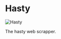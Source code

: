 # Hasty
![Hasty](https://github.com/DrMixxer/Hasty/assets/89403966/097ab816-c258-46f3-9175-e242f164346b)

The hasty web scrapper.
